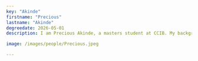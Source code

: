 ```yaml
---
key: "Akinde"
firstname: "Precious"
lastname: "Akinde"
degreedate: 2026-05-01
description: I am Precious Akinde, a masters student at CCIB. My background is in Biology and I got my Bachelors of Science in Biology at Alcorn State University, Mississippi. I developed interest in computational biology during the time of me working as a clinical lab operator at a biotechnology company after graduation as most of the tools that processed our data/patients' results were computational. I am currently working on creating a mathematical model for an ovarian cancer project. Fun fact about me is that I love good food, so I enjoy cooking, trying new recipes and exploring restaurants! 

image: /images/people/Precious.jpeg

---
```

